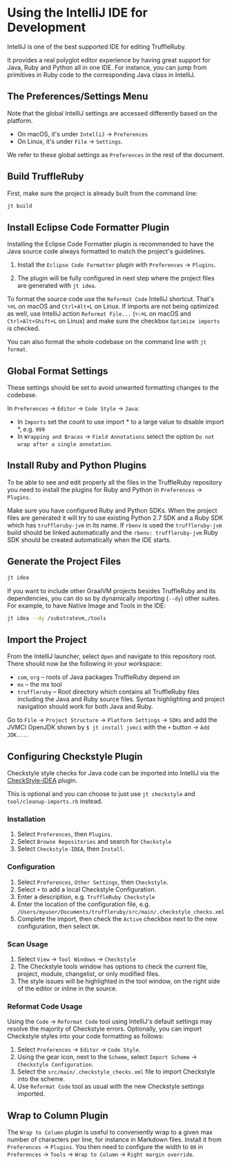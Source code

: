 # Using the IntelliJ IDE for Development

IntelliJ is one of the best supported IDE for editing TruffleRuby.

It provides a real polyglot editor experience by having great support for Java,
Ruby and Python all in one IDE. For instance, you can jump from primitives in
Ruby code to the corresponding Java class in IntelliJ.

## The Preferences/Settings Menu

Note that the global IntelliJ settings are accessed differently based on the platform.
* On macOS, it's under `IntelliJ` -> `Preferences`
* On Linux, it's under `File` -> `Settings`.

We refer to these global settings as `Preferences` in the rest of the document.

## Build TruffleRuby

First, make sure the project is already built from the command line:

```bash
jt build
```

## Install Eclipse Code Formatter Plugin

Installing the Eclipse Code Formatter plugin is recommended to have the Java
source code always formatted to match the project's guidelines.

1.  Install the `Eclipse Code Formatter` plugin with `Preferences` -> `Plugins`.

2.  The plugin will be fully configured in next step where the project files are
    generated with `jt idea`.
    
To format the source code use the `Reformat Code` IntelliJ shortcut.
That's `⌥⌘L` on macOS and `Ctrl+Alt+L` on Linux.
If imports are not being optimized as well, use IntelliJ action `Reformat File...`
(`⌥⇧⌘L` on macOS and `Ctrl+Alt+Shift+L` on Linux)
and make sure the checkbox `Optimize imports` is checked.

You can also format the whole codebase on the command line with `jt format`.

## Global Format Settings

These settings should be set to avoid unwanted formatting changes to the codebase.

In `Preferences` -> `Editor` -> `Code Style` -> `Java`:
- In `Imports` set the count to use import * to a large value to disable import *, e.g. `999`
- In `Wrapping and Braces` -> `Field Annotations` select the option `Do not wrap after a single annotation`.

## Install Ruby and Python Plugins

To be able to see and edit properly all the files in the TruffleRuby repository
you need to install the plugins for Ruby and Python in `Preferences` -> `Plugins`.

Make sure you have configured Ruby and Python SDKs. When the project files are
generated it will try to use existing Python 2.7 SDK and a Ruby SDK which has
`truffleruby-jvm` in its name. If `rbenv` is used the `truffleruby-jvm` build
should be linked automatically and the `rbenv: truffleruby-jvm` Ruby SDK
should be created automatically when the IDE starts.

## Generate the Project Files

```bash
jt idea
```

If you want to include other GraalVM projects besides TruffleRuby and its dependencies, you can do so
by dynamically importing (`--dy`) other suites. For example, to have Native Image and Tools in the IDE:

```bash
jt idea --dy /substratevm,/tools
```

## Import the Project

From the IntelliJ launcher, select `Open` and navigate to this repository root.
There should now be the following in your workspace:

*   `com`, `org` – roots of Java packages TruffleRuby depend on
*   `mx` – the mx tool
*   `truffleruby` – Root directory which contains all TruffleRuby files 
    including the Java and Ruby source files. Syntax highlighting and project 
    navigation should work for both Java and Ruby.

Go to `File` -> `Project Structure` -> `Platform Settings` -> `SDKs`
and add the JVMCI OpenJDK shown by `$ jt install jvmci` with the `+` button -> `Add JDK...`.

## Configuring Checkstyle Plugin

Checkstyle style checks for Java code can be imported into IntelliJ via the
[CheckStyle-IDEA](https://plugins.jetbrains.com/plugin/1065-checkstyle-idea)
plugin.

This is optional and you can choose to just use `jt checkstyle` and
`tool/cleanup-imports.rb` instead.

### Installation
1. Select `Preferences`, then `Plugins`.
2. Select `Browse Repositories` and search for `Checkstyle`
3. Select `Checkstyle-IDEA`, then `Install`.

### Configuration
1. Select `Preferences`, `Other Settings`, then `Checkstyle`.
2. Select `+` to add a local Checkstyle Configuration.
3. Enter a description, e.g. `TruffleRuby Checkstyle`
4. Enter the location of the configuration file, e.g. `/Users/myuser/Documents/truffleruby/src/main/.checkstyle_checks.xml`
5. Complete the import, then check the `Active` checkbox next to the new configuration, then select `OK`.

### Scan Usage
1. Select `View` -> `Tool Windows` -> `Checkstyle`
2. The Checkstyle tools window has options to check the current file, project, module, changelist, or only modified files.
3. The style issues will be highlighted in the tool window, on the right side of the editor or inline in the source.

### Reformat Code Usage
Using the `Code` -> `Reformat Code` tool using IntelliJ's default settings may resolve the majority of Checkstyle
errors. Optionally, you can import Checkstyle styles into your code formatting as follows:

1. Select `Preferences` -> `Editor` -> `Code Style`.
2. Using the gear icon, next to the `Scheme`, select `Import Scheme` -> `Checkstyle Configuration`.
3. Select the `src/main/.checkstyle_checks.xml` file to import Checkstyle into the scheme.
4. Use `Reformat Code` tool as usual with the new Checkstyle settings imported.

## Wrap to Column Plugin

The `Wrap to Column` plugin is useful to conveniently wrap to a given max number
of characters per line, for instance in Markdown files. Install it from
`Preferences` -> `Plugins`. You then need to configure the width to `80` in
`Preferences` -> `Tools` -> `Wrap to Column` -> `Right margin override`.
